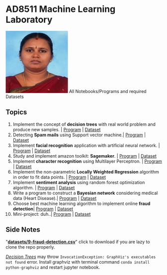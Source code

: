 # AD8511 Machine Learning Laboratory
![](aids_hod_image.jpg)
All Notebooks/Programs and required Datasets

## Topics
1. Implement the concept of **decision trees** with real world problem and produce new samples. | [Program](DECISION-TREES.ipynb) | [Dataset](datasets/1-golf.csv)
2. Detecting **Spam mails** using Support vector machine.| [Program](SPAM-EMAIL-SVM.ipynb) | [Dataset](datasets/2-spam_emails.csv)
3. Implement **facial recognition** application with artificial neural network. | [Program](FACIAL-RECOGNITION.ipynb) | [Dataset](https://www.youtube.com/watch?v=dQw4w9WgXcQ)
4. Study and implement amazon toolkit: **Sagemaker**. | [Program](https://github.com/andrew264) | [Dataset](https://www.youtube.com/watch?v=dQw4w9WgXcQ)
5. Implement **character recognition** using Multilayer Perceptron. | [Program](CHARACTER-RECOGNITION-MLP.ipynb) | [Dataset](https://www.youtube.com/watch?v=dQw4w9WgXcQ)
6. Implement the non-parametric **Locally Weighted Regression** algorithm in order to fit data points. | [Program](WEIGHTED-REGRESSION.ipynb) | [Dataset](datasets/6-weighted-regression.csv)
7. Implement **sentiment analysis** using random forest optimization algorithm. | [Program](SENTIMENT-ANALYSIS.ipynb) | [Dataset](datasets/7-sentiment-analysis.csv)
8. Write a program to construct a **Bayesian network** considering medical data (Heart Disease).| [Program](BAYESIAN-NETWORK.ipynb) | [Dataset](datasets/8-bayesian-network.csv)
9. Choose best machine learning algorithm to implement online **fraud detection**| [Program](FRAUD-DETECTION.ipynb) | [Dataset](datasets/9-fraud-detection.csv)
10. Mini-project: duh..| [Program](https://www.youtube.com/watch?v=dQw4w9WgXcQ) | [Dataset](https://www.youtube.com/watch?v=dQw4w9WgXcQ)

## Side Notes
"[**datasets/9-fraud-detection.csv**](https://github.com/snowflowerinstitute/AD8511-ML-LAB/raw/master/datasets/9-fraud-detection.csv)" click to download if you are lazy to clone the repo properly.

_[Decision Trees](DECISION-TREES.ipynb)_ may throw `InvocationException: GraphViz's executables not found` error. Install graphviz with terminal command `conda install python-graphviz` and restart jupyter notebook.
